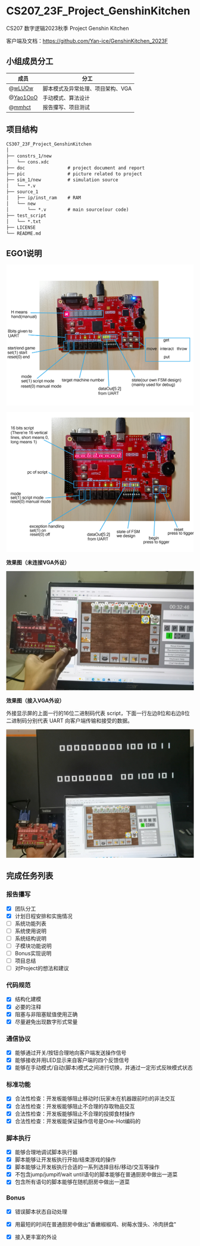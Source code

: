 # CS207_23F_Project_GenshinKitchen
CS207 数字逻辑2023秋季 Project Genshin Kitchen

客户端及文档：https://github.com/Yan-ice/GenshinKitchen_2023F

## 小组成员分工

| 成员                                   | 分工                              |
| -------------------------------------- | --------------------------------- |
| @[wLUOw](https://github.com/wLUOw)     | 脚本模式及异常处理、项目架构、VGA |
| @[Yao1OoO](https://github.com/Yao1OoO) | 手动模式、算法设计                |
| @[mmhct](https://github.com/mmhct)     | 报告攥写、项目测试                |



## 项目结构

```
CS307_23F_Project_GenshinKitchen
│
├── constrs_1/new
│   └── cons.xdc
├── doc                # project document and report
├── pic                # picture related to project
├── sim_1/new          # simulation source
│   └── *.v
├── source_1
│   ├── ip/inst_ram    # RAM
│   └── new
│       └── *.v        # main source(our code)
├── test_script
│   └── *.txt
├── LICENSE
└── README.md
```



## EGO1说明

![1](pic/manual_mode_descrip.png)

![2](pic/script_mode_descript.png)

**效果图（未连接VGA外设）**

![3](pic/pic01.png)

**效果图（接入VGA外设）**

外接显示屏的上面一行的16位二进制码代表 script，下面一行左边8位和右边8位二进制码分别代表 UART 向客户端传输和接受的数据。

![4](pic/pic02.png)



## 完成任务列表

### 报告攥写

- [x] 团队分工
- [x] 计划日程安排和实施情况
- [ ] 系统功能列表
- [ ] 系统使用说明
- [ ] 系统结构说明
- [ ] 子模块功能说明
- [ ] Bonus实现说明
- [ ] 项目总结
- [ ] 对Project的想法和建议

### 代码规范

- [x] 结构化建模
- [x] 必要的注释
- [x] 阻塞与非阻塞赋值使用正确
- [x] 尽量避免出现数字形式常量

### 通信协议

- [x] 能够通过开关/按钮合理地向客户端发送操作信号
- [x] 能够接收并用LED显示来自客户端的四个反馈信号
- [x] 能够在手动模式/自动(脚本)模式之间进行切换，并通过一定形式反映模式状态

### 标准功能

- [x] 合法性检查：开发板能够阻止移动时(玩家未在机器跟前时)的非法交互
- [x] 合法性检查：开发板能够阻止不合理的存取物品交互
- [x] 合法性检查：开发板能够阻止不合理的投掷食材操作
- [x] 合法性检查：开发板能保证操作信号是One-Hot编码的

### 脚本执行

- [x] 能够合理地调试脚本执行器
- [x] 脚本能够让开发板执行开始/结束游戏的操作
- [x] 脚本能够让开发板执行合适的一系列选择目标/移动/交互等操作
- [x] 不包含jump/jumpif/wait until语句的脚本能够在普通厨房中做出一道菜
- [x] 包含所有语句的脚本能够在随机厨房中做出一道菜

### Bonus

- [x] 错误脚本状态自动处理
- [x] 用最短的时间在普通厨房中做出"香嫩椒椒鸡、树莓水馒头、冷肉拼盘"
- [x] 接入更丰富的外设

